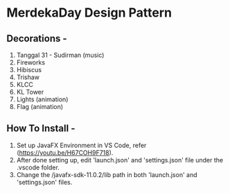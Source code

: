 # MerdekaDay Design Pattern


Decorations -
---------

1. Tanggal 31 - Sudirman (music)
2. Fireworks
3. Hibiscus
4. Trishaw
5. KLCC
6. KL Tower
7. Lights (animation)
8. Flag (animation)

How To Install -
---------

1. Set up JavaFX Environment in VS Code, refer (https://youtu.be/H67COH9F718).
2. After done setting up, edit 'launch.json' and 'settings.json' file under the .vscode folder.
3. Change the /javafx-sdk-11.0.2/lib path in both 'launch.json' and 'settings.json' files.
